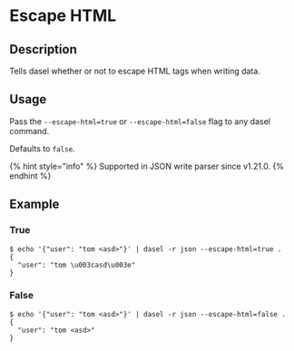 # Escape HTML

## Description

Tells dasel whether or not to escape HTML tags when writing data.

## Usage

Pass the `--escape-html=true` or `--escape-html=false` flag to any dasel command.

Defaults to `false`.

{% hint style="info" %}
Supported in JSON write parser since v1.21.0.
{% endhint %}

## Example

### True

```shell
$ echo '{"user": "tom <asd>"}' | dasel -r json --escape-html=true .
{
  "user": "tom \u003casd\u003e"
}
```

### False

```shell
$ echo '{"user": "tom <asd>"}' | dasel -r json --escape-html=false .
{
  "user": "tom <asd>"
}
```
